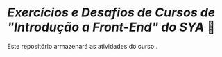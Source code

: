 # *Exercícios e Desafios de Cursos de "Introdução a Front-End" do SYA* :memo:

Este repositório armazenará as atividades do curso..

